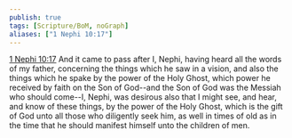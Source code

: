 ```yaml
---
publish: true
tags: [Scripture/BoM, noGraph]
aliases: ["1 Nephi 10:17"]
---
```

[1 Nephi 10:17](https://churchofjesuschrist.org/study/scriptures/bofm/1-ne/10?lang=eng&id=p17#p17) And it came to pass after I, Nephi, having heard all the words of my father, concerning the things which he saw in a vision, and also the things which he spake by the power of the Holy Ghost, which power he received by faith on the Son of God--and the Son of God was the Messiah who should come--I, Nephi, was desirous also that I might see, and hear, and know of these things, by the power of the Holy Ghost, which is the gift of God unto all those who diligently seek him, as well in times of old as in the time that he should manifest himself unto the children of men.
